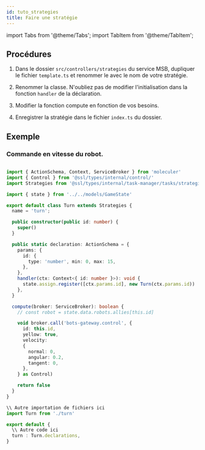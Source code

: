```yaml
---
id: tuto_strategies
title: Faire une stratégie
---
```


import Tabs from '@theme/Tabs';
import TabItem from '@theme/TabItem';


## Procédures

1. Dans le dossier `src/controllers/strategies` du service MSB, dupliquer le fichier `template.ts` et renommer le avec le nom de votre stratégie.

2. Renommer la classe. N'oubliez pas de modifier l'initialisation dans la fonction `handler` de la déclaration.

3. Modifier la fonction compute en fonction de vos besoins.

4. Enregistrer la stratégie dans le fichier `index.ts` du dossier.

## Exemple

### Commande en vitesse du robot.

```typescript title="/src/controllers/strategies/turn.ts"

import { ActionSchema, Context, ServiceBroker } from 'moleculer'
import { Control } from '@ssl/types/internal/control/'
import Strategies from '@ssl/types/internal/task-manager/tasks/strategies'

import { state } from '../../models/GameState'

export default class Turn extends Strategies {
  name = 'turn';

  public constructor(public id: number) {
    super()
  }

  public static declaration: ActionSchema = {
    params: {
      id: {
        type: 'number', min: 0, max: 15,
      },
    },
    handler(ctx: Context<{ id: number }>): void {
      state.assign.register([ctx.params.id], new Turn(ctx.params.id))
    },
  }

  compute(broker: ServiceBroker): boolean {
    // const robot = state.data.robots.allies[this.id]

    void broker.call('bots-gateway.control', {
      id: this.id,
      yellow: true,
      velocity:
      {
        normal: 0,
        angular: 0.2,
        tangent: 0,
      },
    } as Control)

    return false
  }
}
```

```typescript title="/src/controllers/strategies/index.ts"
\\ Autre importation de fichiers ici
import Turn from './turn'

export default {
  \\ Autre code ici
  turn : Turn.declarations,
}
```